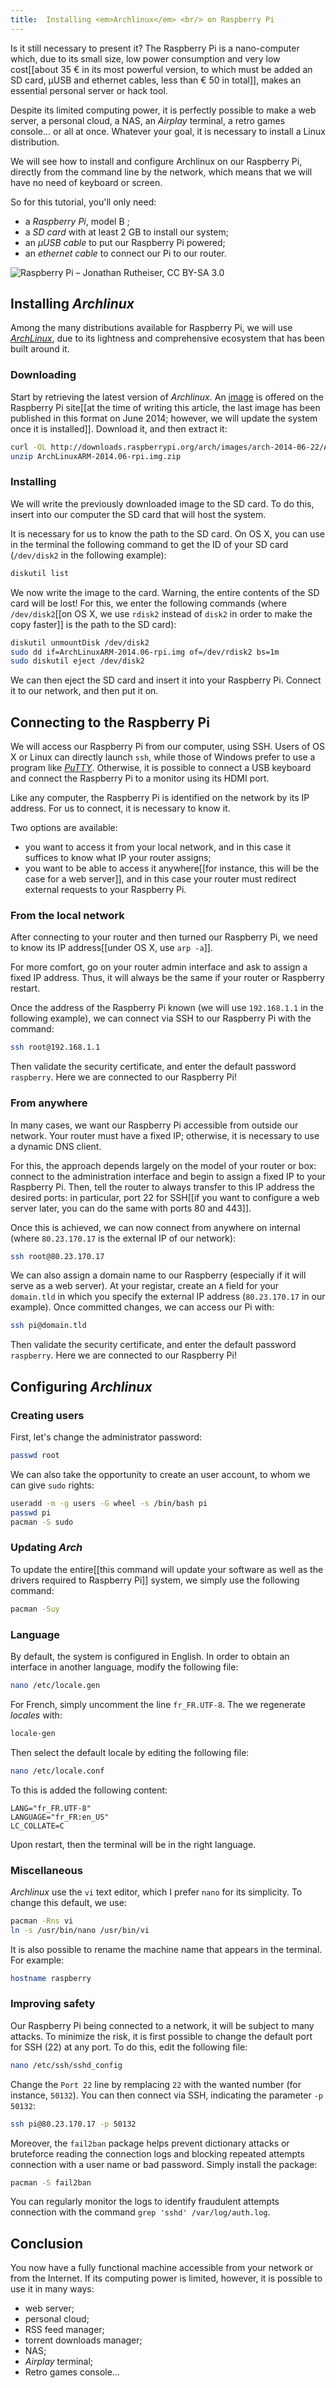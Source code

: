 ```yaml
---
title:  Installing <em>Archlinux</em> <br/> on Raspberry Pi
---
```


Is it still necessary to present it? The Raspberry Pi is a nano-computer which, due to its small size, low power consumption and very low cost[[about 35 € in its most powerful version, to which must be added an SD card, μUSB  and ethernet cables, less than € 50 in total]], makes an essential personal server or hack tool. 

Despite its limited computing power, it is perfectly possible to make a web server, a personal cloud, a NAS, an *Airplay* terminal, a retro games console... or all at once. Whatever your goal, it is necessary to install a Linux distribution.

We will see how to install and configure Archlinux on our Raspberry Pi, directly from the command line by the network, which means that we will have no need of keyboard or screen.

So for this tutorial, you'll only need:

* a _Raspberry Pi_, model B ;
* a _SD card_ with at least 2 GB to install our system;
* an _µUSB cable_ to put our Raspberry Pi powered;
* an _ethernet cable_ to connect our Pi to our router.

![Raspberry Pi – Jonathan Rutheiser, CC BY-SA 3.0](/medias/raspberry/raspberrypi.svg)

## Installing *Archlinux*
Among the many distributions available for Raspberry Pi, we will use *[ArchLinux](http://downloads.raspberrypi.org/arch/images/arch-2014-06-22/)*, due to its lightness and comprehensive ecosystem that has been built around it.

### Downloading

Start by retrieving the latest version of *Archlinux*. An [image](http://downloads.raspberrypi.org/arch/images/arch-2014-06-22/ArchLinuxARM-2014.06-rpi.img.zip) is offered on the Raspberry Pi site[[at the time of writing this article, the last image has been published in this format on June 2014; however, we will update the system once it is installed]]. Download it, and then extract it:

```bash
curl -OL http://downloads.raspberrypi.org/arch/images/arch-2014-06-22/ArchLinuxARM-2014.06-rpi.img.zip
unzip ArchLinuxARM-2014.06-rpi.img.zip
```

### Installing
We will write the previously downloaded image to the SD card. To do this, insert into our computer the SD card that will host the system.

It is necessary for us to know the path to the SD card. On OS X, you can use in the terminal the following command to get the ID of your SD card (`/dev/disk2` in the following example):

```bash
diskutil list
```

We now write the image to the card. Warning, the entire contents of the SD card will be lost! For this, we enter the following commands (where `/dev/disk2`[[on OS X, we use `rdisk2` instead of `disk2` in order to make the copy faster]] is the path to the SD card):


```bash
diskutil unmountDisk /dev/disk2
sudo dd if=ArchLinuxARM-2014.06-rpi.img of=/dev/rdisk2 bs=1m
sudo diskutil eject /dev/disk2
```


We can then eject the SD card and insert it into your Raspberry Pi. Connect it to our network, and then put it on.

## Connecting to the Raspberry Pi
We will access our Raspberry Pi from our computer, using SSH. Users of OS X or Linux can directly launch `ssh`, while those of Windows prefer to use a program like [*PuTTY*](http://www.putty.org/). Otherwise, it is possible to connect a USB keyboard and connect the Raspberry Pi to a monitor using its HDMI port.

Like any computer, the Raspberry Pi is identified on the network by its IP address. For us to connect, it is necessary to know it.

Two options are available:

* you want to access it from your local network, and in this case it suffices to know what IP your router assigns;
* you want to be able to access it anywhere[[for instance, this will be the case for a web server]], and in this case your router must redirect external requests to your Raspberry Pi.


### From the local network
After connecting to your router and then turned our Raspberry Pi, we need to know its IP address[[under OS X, use `arp -a`]].

For more comfort, go on your router admin interface and ask to assign a fixed IP address. Thus, it will always be the same if your router or Raspberry restart.

Once the address of the Raspberry Pi known (we will use `192.168.1.1` in the following example), we can connect via SSH to our Raspberry Pi with the command:

```bash
ssh root@192.168.1.1
```

Then validate the security certificate, and enter the default password `raspberry`. Here we are connected to our Raspberry Pi!


### From anywhere
In many cases, we want our Raspberry Pi accessible from outside our network. Your router must have a fixed IP; otherwise, it is necessary to use a dynamic DNS client.

For this, the approach depends largely on the model of your router or box: connect to the administration interface and begin to assign a fixed IP to your Raspberry Pi. Then, tell the router to always transfer to this IP address the desired ports: in particular, port 22 for SSH[[if you want to configure a web server later, you can do the same with ports 80 and 443]].

Once this is achieved, we can now connect from anywhere on internal (where `80.23.170.17` is the external IP of our network):

```bash
ssh root@80.23.170.17
```

We can also assign a domain name to our Raspberry (especially if it will serve as a web server). At your registar, create an `A` field for your `domain.tld` in which you specify the external IP address (`80.23.170.17` in our example). Once committed changes, we can access our Pi with:

```bash
ssh pi@domain.tld
```

Then validate the security certificate, and enter the default password `raspberry`. Here we are connected to our Raspberry Pi!

## Configuring *Archlinux*

### Creating users

First, let's change the administrator password:

```bash
passwd root
```

We can also take the opportunity to create an user account, to whom we can give `sudo` rights:

```bash
useradd -m -g users -G wheel -s /bin/bash pi
passwd pi
pacman -S sudo
```

### Updating *Arch*

To update the entire[[this command will update your software as well as the drivers required to Raspberry Pi]] system, we simply use the following command:

```bash
pacman -Suy
```


### Language

By default, the system is configured in English. In order to obtain an interface in another language, modify the following file:

```bash
nano /etc/locale.gen
```

For French, simply uncomment the line `fr_FR.UTF-8`. The we regenerate *locales* with:

```bash
locale-gen
```

Then select the default locale by editing the following file:

```bash
nano /etc/locale.conf
```

To this is added the following content:

```
LANG="fr_FR.UTF-8"
LANGUAGE="fr_FR:en_US"
LC_COLLATE=C
```

Upon restart, then the terminal will be in the right language.

### Miscellaneous

*Archlinux* use the `vi` text editor, which I prefer `nano` for its simplicity. To change this default, we use:

```bash
pacman -Rns vi
ln -s /usr/bin/nano /usr/bin/vi
```

It is also possible to rename the machine name that appears in the terminal. For example:

```bash
hostname raspberry
```


### Improving safety
Our Raspberry Pi being connected to a network, it will be subject to many attacks. To minimize the risk, it is first possible to change the default port for SSH (22) at any port. To do this, edit the following file:

```bash
nano /etc/ssh/sshd_config
```

Change the `Port 22` line by remplacing `22` with the wanted number (for instance, `50132`). You can then connect via SSH, indicating the parameter `-p 50132`:

```bash
ssh pi@80.23.170.17 -p 50132
```

Moreover, the `fail2ban` package helps prevent dictionary attacks or bruteforce reading the connection logs and blocking repeated attempts connection with a user name or bad password. Simply install the package:

```bash
pacman -S fail2ban
```

You can regularly monitor the logs to identify fraudulent attempts connection with the command `grep 'sshd' /var/log/auth.log`. 

## Conclusion 
You now have a fully functional machine accessible from your network or from the Internet. If its computing power is limited, however, it is possible to use it in many ways:

- web server;
- personal cloud;
- RSS feed manager;
- torrent downloads manager;
- NAS;
- *Airplay* terminal;
- Retro games console...


